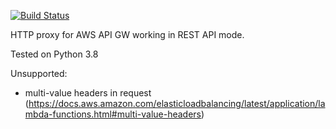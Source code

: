 [![Build Status](https://travis-ci.org/jszczepankiewicz/HttpProxyLambda.svg?branch=master)](https://travis-ci.org/jszczepankiewicz/HttpProxyLambda)

HTTP proxy for AWS API GW working in REST API mode.

Tested on Python 3.8

Unsupported:
- multi-value headers in request (https://docs.aws.amazon.com/elasticloadbalancing/latest/application/lambda-functions.html#multi-value-headers)
